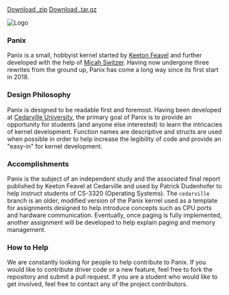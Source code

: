<section id="downloads" class="clearfix">
  <a href="https://github.com/panix-os/Panix/zipball/stable" id="download-zip" class="button"><span>Download .zip</span></a>
  <a href="https://github.com/panix-os/Panix/tarball/stable" id="download-tar-gz" class="button"><span>Download .tar.gz</span></a>
</section>

![Logo](https://github.com/panix-os/panix-os.github.io/blob/master/img/logo.png?raw=true)
### Panix
Panix is a small, hobbyist kernel started by [Keeton Feavel](https://github.com/Kfeavel) and further developed with the help of [Micah Switzer](https://github.com/micahswitzer).
Having now undergone three rewrites from the ground up, Panix has come a long way since its first start in 2018.

### Design Philosophy
Panix is designed to be readable first and foremost. Having been developed at [Cedarville University](https://cs.cedarville.edu), the primary goal of Panix is to provide an opportunity for students (and anyone else interested) to learn the intricacies of kernel development. Function names are descriptive and structs are used when possible in order to help increase the legibility of code and provide an "easy-in" for kernel development.

### Accomplishments
Panix is the subject of an independent study and the associated final report published by Keeton Feavel at Cedarville and used by Patrick Dudenhofer to help instruct students of CS-3320 (Operating Systems). The `cedarville` branch is an older, modified version of the Panix kernel used as a template for assignments designed to help introduce concepts such as CPU ports and hardware communication. Eventually, once paging is fully implemented, another assignment will be developed to help explain paging and memory management.

### How to Help
We are constantly looking for people to help contribute to Panix. If you would like to contribute driver code or a new feature, feel free to fork the repository and submit a pull request. If you are a student who would like to get involved, feel free to contact any of the project contributors.
